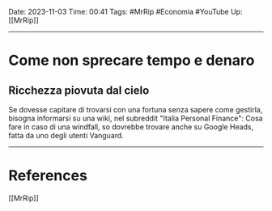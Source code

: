 Date: 2023-11-03
Time: 00:41
Tags: #MrRip #Economia #YouTube 
Up: [[MrRip]]

---
# Come non sprecare tempo e denaro

## Ricchezza piovuta dal cielo
Se dovesse capitare di trovarsi con una fortuna senza sapere come gestirla, bisogna informarsi su una wiki, nel subreddit "Italia Personal Finance": Cosa fare in caso di una windfall, so dovrebbe trovare anche su Google Heads, fatta da uno degli utenti Vanguard.



---
# References
[[MrRip]]
